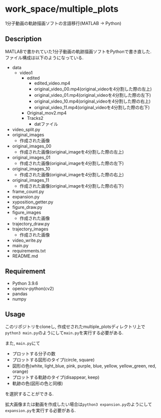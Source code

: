 work_space/multiple_plots
===
1分子動画の軌跡描画ソフトの言語移行(MATLAB &rarr; Python)

## Description
MATLABで書かれていた1分子動画の軌跡描画ソフトをPythonで書き直した.<br>
ファイル構成は以下のようになっている.

+ data
    + video1
        + edited
            + edited_video.mp4
            + original_video_00.mp4(original_videoを4分割した際の左上)
            + original_video_01.mp4(original_videoを4分割した際の左下)
            + original_video_10.mp4(original_videoを4分割した際の右上)
            + original_video_11.mp4(original_videoを4分割した際の右下)
        + Original_mov2.mp4
        + Tracks2
            + datファイル
+ video_split.py
+ original_images
    + 作成された画像
+ original_images_00
    + 作成された画像(original_imageを4分割した際の左上)
+ original_images_01
    + 作成された画像(original_imageを4分割した際の左下)
+ original_images_10
    + 作成された画像(original_imageを4分割した際の右上)
+ original_images_11
    + 作成された画像(original_imageを4分割した際の右下)
+ frame_count.py
+ expansion.py
+ xyposition_getter.py
+ figure_draw.py
+ figure_images
    + 作成された画像
+ trajectory_draw.py
+ trajectory_images
    + 作成された画像
+ video_write.py
+ main.py
+ requirements.txt
+ README.md

## Requirement
* Python 3.9.6
* opencv-python(cv2)
* pandas
* numpy

## Usage
このリポジトリをcloneし, 作成せされたmultiple_plotsディレクトリ上で`python3 main.py`のようにして`main.py`を実行する必要がある. <br>

また, `main.py`にて<br>
+ プロットする分子の数
+ プロットする図形のタイプ(circle, square)
+ 図形の色(white, light_blue, pink, purple, blue, yellow, yellow_green, red, orange)
+ プロットする軌跡のタイプ(disappear, keep)
+ 軌跡の色(図形の色と同様)

を選択することができる. <br>

拡大画像または動画を作成したい場合は`python3 expansion.py`のようにして`expansion.py`を実行する必要がある.
